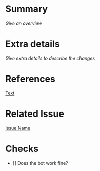# Summary
_Give an overview_

# Extra details
_Give extra details to describe the changes_

# References
[Text](reference-link-here)

# Related Issue
[Issue Name](provide-link-to-related-issue-if-any)

# Checks
- [] Does the bot work fine?
